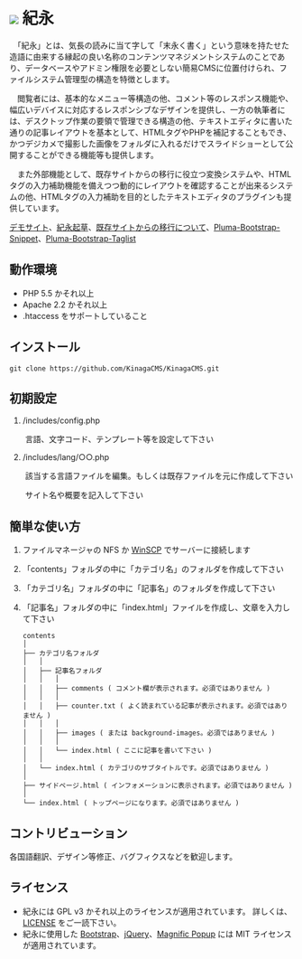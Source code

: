 # ![](https://avatars3.githubusercontent.com/u/26238188?v=3&s=35) 紀永

　「紀永」とは、気長の読みに当て字して「末永く書く」という意味を持たせた造語に由来する縁起の良い名称のコンテンツマネジメントシステムのことであり、データベースやアドミン権限を必要としない簡易CMSに位置付けられ、ファイルシステム管理型の構造を特徴とします。

　閲覧者には、基本的なメニュー等構造の他、コメント等のレスポンス機能や、幅広いデバイスに対応するレスポンシブなデザインを提供し、一方の執筆者には、デスクトップ作業の要領で管理できる構造の他、テキストエディタに書いた通りの記事レイアウトを基本として、HTMLタグやPHPを補記することもでき、かつデジカメで撮影した画像をフォルダに入れるだけでスライドショーとして公開することができる機能等も提供します。

　また外部機能として、既存サイトからの移行に役立つ変換システムや、HTMLタグの入力補助機能を備えつつ動的にレイアウトを確認することが出来るシステムの他、HTMLタグの入力補助を目的としたテキストエディタのプラグインも提供しています。

[デモサイト](http://xn--5rwx17a.xn--v8jtdudb.com/)、[紀永起草](http://xn--vl1al2s.xn--v8jtdudb.com)、[既存サイトからの移行について](http://xn--5rwx17a.xn--v8jtdudb.com/%E6%97%A2%E5%AD%98%E3%82%B5%E3%82%A4%E3%83%88%E3%81%8B%E3%82%89%E3%81%AE%E7%A7%BB%E8%A1%8C%E3%81%AB%E3%81%A4%E3%81%84%E3%81%A6)、[Pluma-Bootstrap-Snippet](https://github.com/KinagaCMS/Pluma-Bootstrap-Snippet)、[Pluma-Bootstrap-Taglist](https://github.com/KinagaCMS/Pluma-Bootstrap-Taglist)



## 動作環境

- PHP 5.5 かそれ以上
- Apache 2.2 かそれ以上
- .htaccess をサポートしていること



## インストール
	git clone https://github.com/KinagaCMS/KinagaCMS.git



## 初期設定

1.  /includes/config.php

　　言語、文字コード、テンプレート等を設定して下さい

2.  /includes/lang/○○.php

　　該当する言語ファイルを編集。もしくは既存ファイルを元に作成して下さい
  
　　サイト名や概要を記入して下さい


## 簡単な使い方

1.  ファイルマネージャの NFS か [WinSCP](https://winscp.net/) でサーバーに接続します
2.  「contents」フォルダの中に「カテゴリ名」のフォルダを作成して下さい
3.  「カテゴリ名」フォルダの中に「記事名」のフォルダを作成して下さい
4.  「記事名」フォルダの中に「index.html」ファイルを作成し、文章を入力して下さい

		contents
		│
		├── カテゴリ名フォルダ
		│	│
		│	├── 記事名フォルダ
		│	│	│
		│	│	├── comments ( コメント欄が表示されます。必須ではありません )
		│	│	│
		│	│	├── counter.txt ( よく読まれている記事が表示されます。必須ではありません )
		│	│	│
		│	│	├── images ( または background-images。必須ではありません )
		│	│	│
		│	│	└── index.html ( ここに記事を書いて下さい )
		│	│
		│	└── index.html ( カテゴリのサブタイトルです。必須ではありません )
		│
		├── サイドページ.html ( インフォメーションに表示されます。必須ではありません )
		│
		└── index.html ( トップページになります。必須ではありません )



## コントリビューション
各国語翻訳、デザイン等修正、バグフィクスなどを歓迎します。



## ライセンス

- 紀永には GPL v3 かそれ以上のライセンスが適用されています。 詳しくは、[LICENSE](LICENSE) をご一読下さい。
- 紀永に使用した [Bootstrap](http://getbootstrap.com/)、[jQuery](http://jquery.com/)、[Magnific Popup](http://dimsemenov.com/plugins/magnific-popup/) には MIT ライセンスが適用されています。
